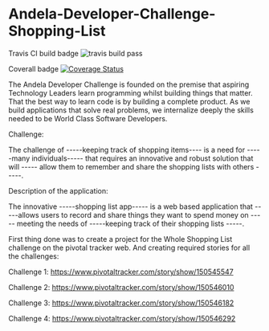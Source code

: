 # Andela-Developer-Challenge-Shopping-List

Travis CI build badge ![travis build pass](https://travis-ci.org/mirr254/Andela-Developer-Challenge-Shopping-List.svg?branch=master)

Coverall badge [![Coverage Status](https://coveralls.io/repos/github/mirr254/Andela-Developer-Challenge-Shopping-List/badge.svg?branch=master)](https://coveralls.io/github/mirr254/Andela-Developer-Challenge-Shopping-List?branch=master)

The Andela Developer Challenge is founded on the premise that aspiring Technology Leaders learn programming whilst building things that matter. That the best way to learn code is by building a complete product. As we build applications that solve real problems, we internalize deeply the skills needed to be World Class Software Developers.

Challenge:

The challenge of -----keeping track of shopping items---- is a need for -----many individuals----- that requires an innovative and robust solution that will ----- allow them to remember and share the shopping lists with others -----.

Description of the application:

The innovative -----shopping list app----- is a web based application that  -----allows users  to record and share things they want to spend money on ----- meeting the needs of -----keeping track of their shopping lists -----.

First thing done was to create a project for the Whole Shopping List challenge on the pivotal tracker web.
And creating required stories for all the challenges:

Challenge 1:  https://www.pivotaltracker.com/story/show/150545547 

Challenge 2:  https://www.pivotaltracker.com/story/show/150546010

Challenge 3: https://www.pivotaltracker.com/story/show/150546182

Challenge 4: https://www.pivotaltracker.com/story/show/150546292

